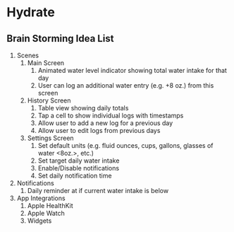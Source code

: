 # Hydrate
## Brain Storming Idea List

1. Scenes
    1. Main Screen
        1. Animated water level indicator showing total water intake for that day
        2. User can log an additional water entry (e.g. +8 oz.) from this screen
    2. History Screen
        1. Table view showing daily totals
        2. Tap a cell to show individual logs with timestamps
        3. Allow user to add a new log for a previous day
        4. Allow user to edit logs from previous days
    3. Settings Screen
        1. Set default units (e.g. fluid ounces, cups, gallons, glasses of water <8oz.>, etc.)
        2. Set target daily water intake
        3. Enable/Disable notifications
        4. Set daily notification time
2. Notifications
    1.  Daily reminder at <specified time> if current water intake is below <specified amount>
3. App Integrations
    1. Apple HealthKit
    2. Apple Watch
    3. Widgets
